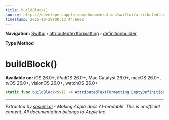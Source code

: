 ```yaml
---
title: buildBlock()
source: https://developer.apple.com/documentation/swiftui/attributedtextformatting/definitionbuilder/buildblock()
timestamp: 2025-10-29T00:13:44.660Z
---
```


**Navigation:** [Swiftui](/documentation/swiftui) › [attributedtextformatting](/documentation/swiftui/attributedtextformatting) › [definitionbuilder](/documentation/swiftui/attributedtextformatting/definitionbuilder)

**Type Method**

# buildBlock()

**Available on:** iOS 26.0+, iPadOS 26.0+, Mac Catalyst 26.0+, macOS 26.0+, tvOS 26.0+, visionOS 26.0+, watchOS 26.0+

```swift
static func buildBlock<S>() -> AttributedTextFormatting.EmptyDefinition<S> where S : AttributeScope
```

---

*Extracted by [sosumi.ai](https://sosumi.ai) - Making Apple docs AI-readable.*
*This is unofficial content. All documentation belongs to Apple Inc.*

